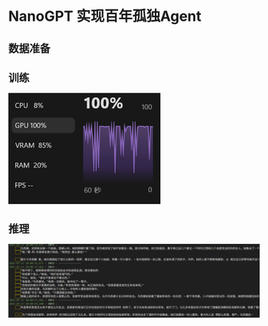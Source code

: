 # NanoGPT 实现百年孤独Agent





## 数据准备



## 训练



![Snipaste_2025-07-15_17-22-58](./asset/README/Snipaste_2025-07-15_17-22-58.png)

## 推理

![image-20250717200527296](./asset/README/image-20250717200527296.png)